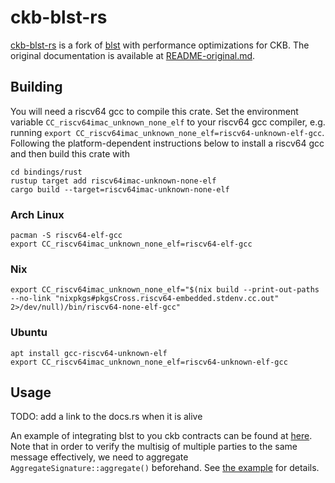 # ckb-blst-rs
[ckb-blst-rs](./bindings/rust) is a fork of [blst](https://github.com/supranational/blst) with performance optimizations for CKB.
The original documentation is available at [README-original.md](./README-original.md).

## Building

You will need a riscv64 gcc to compile this crate. Set the environment variable `CC_riscv64imac_unknown_none_elf` to your riscv64 gcc compiler,
e.g. running `export CC_riscv64imac_unknown_none_elf=riscv64-unknown-elf-gcc`.
Following the platform-dependent instructions below to install a riscv64 gcc and then build this crate with

```
cd bindings/rust
rustup target add riscv64imac-unknown-none-elf
cargo build --target=riscv64imac-unknown-none-elf
```

### Arch Linux
```
pacman -S riscv64-elf-gcc
export CC_riscv64imac_unknown_none_elf=riscv64-elf-gcc
```

### Nix
```
export CC_riscv64imac_unknown_none_elf="$(nix build --print-out-paths --no-link "nixpkgs#pkgsCross.riscv64-embedded.stdenv.cc.out" 2>/dev/null)/bin/riscv64-none-elf-gcc"
```

### Ubuntu
```
apt install gcc-riscv64-unknown-elf
export CC_riscv64imac_unknown_none_elf=riscv64-unknown-elf-gcc
```

## Usage
TODO: add a link to the docs.rs when it is alive

An example of integrating blst to you ckb contracts can be found at [here](./bindings/rust-examples/ckb).
Note that in order to verify the multisig of multiple parties to the same message effectively,
we need to aggregate `AggregateSignature::aggregate()` beforehand. See [the example](./bindings/rust-examples/ckb) for details.
